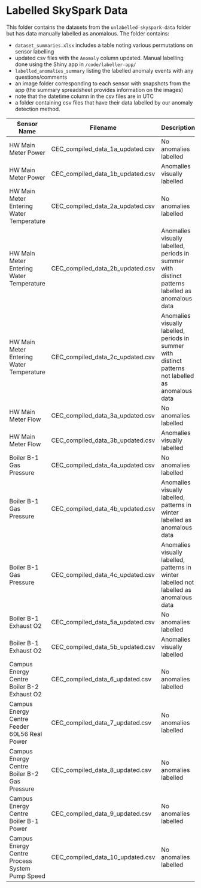 # Labelled SkySpark Data

This folder contains the datasets from the `unlabelled-skyspark-data` folder but has data manually labelled as anomalous. The folder contains:

- `dataset_summaries.xlsx` includes a table noting various permutations on sensor labelling  
- updated csv files with the `Anomaly` column updated. Manual labelling done using the Shiny app in `/code/labeller-app/`
- `labelled_anomalies_summary` listing the labelled anomaly events with any questions/comments
- an image folder corresponding to each sensor with snapshots from the app (the summary spreadsheet provides information on the images)
- note that the datetime column in the csv files are in UTC
- a folder containing csv files that have their data labelled by our anomaly detection method.

| Sensor Name                                    | Filename                         | Description                                                                                          | Image Folder          |
| ---------------------------------------------- | -------------------------------- | ---------------------------------------------------------------------------------------------------- | --------------------- |
| HW Main Meter Power                            | CEC_compiled_data_1a_updated.csv | No anomalies labelled                                                                                | 1-images              |
| HW Main Meter Power                            | CEC_compiled_data_1b_updated.csv | Anomalies visually labelled                                                                          | 1-images              |
| HW Main Meter Entering Water Temperature       | CEC_compiled_data_2a_updated.csv | No anomalies labelled                                                                                | 2-images              |
| HW Main Meter Entering Water Temperature       | CEC_compiled_data_2b_updated.csv | Anomalies visually labelled, periods in summer with distinct patterns labelled as anomalous data     | 2-images              |
| HW Main Meter Entering Water Temperature       | CEC_compiled_data_2c_updated.csv | Anomalies visually labelled, periods in summer with distinct patterns not labelled as anomalous data | 2-images              |
| HW Main Meter Flow                             | CEC_compiled_data_3a_updated.csv | No anomalies labelled                                                                                | 3-images              |
| HW Main Meter Flow                             | CEC_compiled_data_3b_updated.csv | Anomalies visually labelled                                                                          | 3-images              |
| Boiler B-1 Gas Pressure                        | CEC_compiled_data_4a_updated.csv | No anomalies labelled                                                                                | 4-images              |
| Boiler B-1 Gas Pressure                        | CEC_compiled_data_4b_updated.csv | Anomalies visually labelled, patterns in winter labelled as anomalous data                           | 4-images              |
| Boiler B-1 Gas Pressure                        | CEC_compiled_data_4c_updated.csv | Anomalies visually labelled, patterns in winter labelled not labelled as anomalous data              | 4-images              |
| Boiler B-1 Exhaust O2                          | CEC_compiled_data_5a_updated.csv | No anomalies labelled                                                                                | 5-images              |
| Boiler B-1 Exhaust O2                          | CEC_compiled_data_5b_updated.csv | Anomalies visually labelled                                                                          | 5-images              |
| Campus Energy Centre Boiler B-2 Exhaust O2     | CEC_compiled_data_6_updated.csv  | No anomalies labelled                                                                                | No anomalies labelled |
| Campus Energy Centre Feeder 60L56 Real Power   | CEC_compiled_data_7_updated.csv  | No anomalies labelled                                                                                | No anomalies labelled |
| Campus Energy Centre Boiler B-2 Gas Pressure   | CEC_compiled_data_8_updated.csv  | No anomalies labelled                                                                                |
| Campus Energy Centre Boiler B-1 Power          | CEC_compiled_data_9_updated.csv  | No anomalies labelled                                                                                |
| Campus Energy Centre Process System Pump Speed | CEC_compiled_data_10_updated.csv | No anomalies labelled                                                                                |